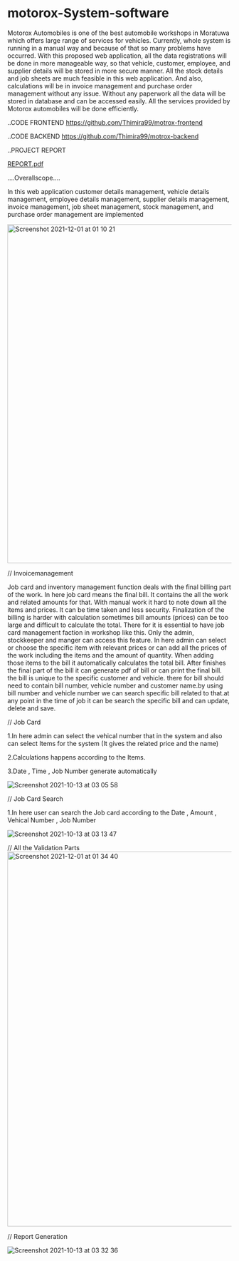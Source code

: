 # motorox-System-software
Motorox Automobiles is one of the best automobile workshops in Moratuwa which offers large range of services for vehicles. Currently, whole system is running in a manual way and because of that so many problems have occurred. With this proposed web application, all the data registrations will be done in more manageable way, so that vehicle, customer, employee, and supplier details will be stored in more secure manner. All the stock details and job sheets are much feasible in this web application. And also, calculations will be in invoice management and purchase order management without any issue. Without any paperwork all the data will be stored in database and can be accessed easily. All the services provided by Motorox automobiles will be done efficiently.

..CODE FRONTEND
https://github.com/Thimira99/motrox-frontend

..CODE BACKEND
https://github.com/Thimira99/motrox-backend

..PROJECT REPORT

[REPORT.pdf](https://github.com/suki119/motorox-System-software/files/7628568/REPORT.pdf)



....Overallscope....

In this web application customer details management, vehicle details management, employee details management, supplier details management, invoice management, job sheet management, stock management, and purchase order management are implemented

<img width="760" alt="Screenshot 2021-12-01 at 01 10 21" src="https://user-images.githubusercontent.com/82136162/144116221-735bf56c-fab0-40eb-8f67-ccba4bbe6e5f.png">

// Invoicemanagement

Job card and inventory management function deals with the final billing part of the work. In here job card means the final bill. It contains the all the work and related amounts for that. With manual work it hard to note down all the items and prices. It can be time taken and less security. Finalization of the billing is harder with calculation sometimes bill amounts (prices) can be too large and difficult to calculate the total. There for it is essential to have job card management faction in workshop like this.
Only the admin, stockkeeper and manger can access this feature. In here admin can select or choose the specific item with relevant prices or can add all the prices of the work including the items and the amount of quantity. When adding those items to the bill it automatically calculates the total bill. After finishes the final part of the bill it can generate pdf of bill or can print the final bill. the bill is unique to the specific customer and vehicle. there for bill should need to contain bill number, vehicle number and customer name.by using bill number and vehicle number we can search specific bill related to that.at any point in the time of job it can be search the specific bill and can update, delete and save.

// Job Card

1.In here admin can select the vehical number that in the system and also can select Items for the system (It gives the related price and the name)
 
2.Calculations happens according to the Items.

3.Date , Time , Job Number generate automatically


![Screenshot 2021-10-13 at 03 05 58](https://user-images.githubusercontent.com/82136162/144116523-ae505b67-2d38-403c-843e-e4b8ea29b2ab.png)

// Job Card Search 


1.In here user can search the Job card according to the Date , Amount , Vehical Number , Job Number

![Screenshot 2021-10-13 at 03 13 47](https://user-images.githubusercontent.com/82136162/144118157-2dc5a9a7-e519-4245-865c-1c7242fc0e36.png)

// All the Validation Parts
<img width="841" alt="Screenshot 2021-12-01 at 01 34 40" src="https://user-images.githubusercontent.com/82136162/144119736-524aa7af-ecf6-4e04-b6e8-1fc7ddf0c2c1.png">


// Report Generation

![Screenshot 2021-10-13 at 03 32 36](https://user-images.githubusercontent.com/82136162/144120021-2e42819b-359a-411b-b3f0-51cbe80971dc.png)



